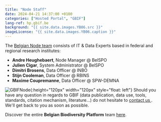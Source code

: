 ```yaml
---
title: "Node Staff"
date: 2024-04-21 14:37:00 +0100
categories: ["Hosted Portal", "GBIF"]
lang-ref: hp.gbif.be
background: "{{ site.data.images.YB06.src }}"
imageLicense: "{{ site.data.images.YB06.caption }}"
---
```


The [Belgian Node team](/team) consists of IT & Data Experts based in federal and regional research institutes:

- **Andre Heughebaert**, Node Manager @ BelSPO
- **Julien Cigar**, System Administrator @ BelSPO
- **Dimitri Brosens**, Data Officer @ INBO
- **Stijn Cooleman**, Data Officer @ RBINS
- **Maxime Coupremanne**, Data Officer @ SPW-DEMNA

![GBIFNode](/assets/images/logos/node-green.png){:height="120px" width="120px" style="float: left"} Should you have any question in regards to GBIF (data publication, data use, tools, standards, citation mechanism, literature...) do not hesitate to [contact us <i class="fa fa-envelope"></i>](mailto:contact@biodiversity.be). We'll get back to you as soon as possible.

Discover the entire **Belgian Biodiversity Platform** team [here](https://www.biodiversity.be/1764/).
